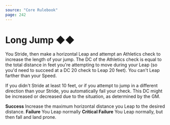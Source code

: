 ```yaml
---
source: "Core Rulebook"
page: 242
---
```

# Long Jump ◆◆
You Stride, then make a horizontal Leap and attempt an Athletics check to increase the length of your jump. The DC of the Athletics check is equal to the total distance in feet you're attempting to move during your Leap (so you'd need to succeed at a DC 20 check to Leap 20 feet). You can't Leap farther than your Speed.

If you didn't Stride at least 10 feet, or if you attempt to jump in a different direction than your Stride, you automatically fail your check. This DC might be increased or decreased due to the situation, as determined by the GM.

**Success** Increase the maximum horizontal distance you Leap to the desired distance.
**Failure** You Leap normally
**Critical Failure** You Leap normally, but then fall and land prone.